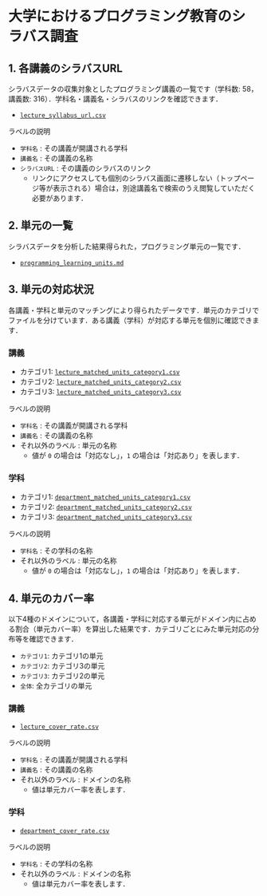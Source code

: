 # 大学におけるプログラミング教育のシラバス調査

## 1. 各講義のシラバスURL

シラバスデータの収集対象としたプログラミング講義の一覧です（学科数: 58，講義数: 316）．学科名・講義名・シラバスのリンクを確認できます．

- [`lecture_syllabus_url.csv`](./data/lecture_syllabus_url.csv)

ラベルの説明

- `学科名` : その講義が開講される学科
- `講義名` : その講義の名称
- `シラバスURL` : その講義のシラバスのリンク
  - リンクにアクセスしても個別のシラバス画面に遷移しない（トップページ等が表示される）場合は，別途講義名で検索のうえ閲覧していただく必要があります．

## 2. 単元の一覧

シラバスデータを分析した結果得られた，プログラミング単元の一覧です．

- [`programming_learning_units.md`](./data/programming_learning_units.md)

## 3. 単元の対応状況

各講義・学科と単元のマッチングにより得られたデータです．単元のカテゴリでファイルを分けています．ある講義（学科）が対応する単元を個別に確認できます．

### 講義

- カテゴリ1: [`lecture_matched_units_category1.csv`](./data/lecture_matched_units_category1.csv)
- カテゴリ2: [`lecture_matched_units_category2.csv`](./data/lecture_matched_units_category2.csv)
- カテゴリ3: [`lecture_matched_units_category3.csv`](./data/lecture_matched_units_category3.csv)

ラベルの説明

- `学科名` : その講義が開講される学科
- `講義名` : その講義の名称
- それ以外のラベル : 単元の名称
  - 値が `0` の場合は「対応なし」，`1` の場合は「対応あり」を表します．

### 学科

- カテゴリ1: [`department_matched_units_category1.csv`](./data/department_matched_units_category1.csv)
- カテゴリ2: [`department_matched_units_category2.csv`](./data/department_matched_units_category2.csv)
- カテゴリ3: [`department_matched_units_category3.csv`](./data/department_matched_units_category3.csv)

ラベルの説明

- `学科名` : その学科の名称
- それ以外のラベル : 単元の名称
  - 値が `0` の場合は「対応なし」，`1` の場合は「対応あり」を表します．

## 4. 単元のカバー率

以下4種のドメインについて，各講義・学科に対応する単元がドメイン内に占める割合（単元カバー率）を算出した結果です．カテゴリごとにみた単元対応の分布等を確認できます．

- `カテゴリ1`: カテゴリ1の単元
- `カテゴリ2`: カテゴリ3の単元
- `カテゴリ3`: カテゴリ2の単元
- `全体`: 全カテゴリの単元

### 講義

- [`lecture_cover_rate.csv`](./data/lecture_cover_rate.csv)

ラベルの説明

- `学科名` : その講義が開講される学科
- `講義名` : その講義の名称
- それ以外のラベル : ドメインの名称
  - 値は単元カバー率を表します．

### 学科

- [`department_cover_rate.csv`](./data/department_cover_rate.csv)

ラベルの説明

- `学科名` : その学科の名称
- それ以外のラベル : ドメインの名称
  - 値は単元カバー率を表します．
